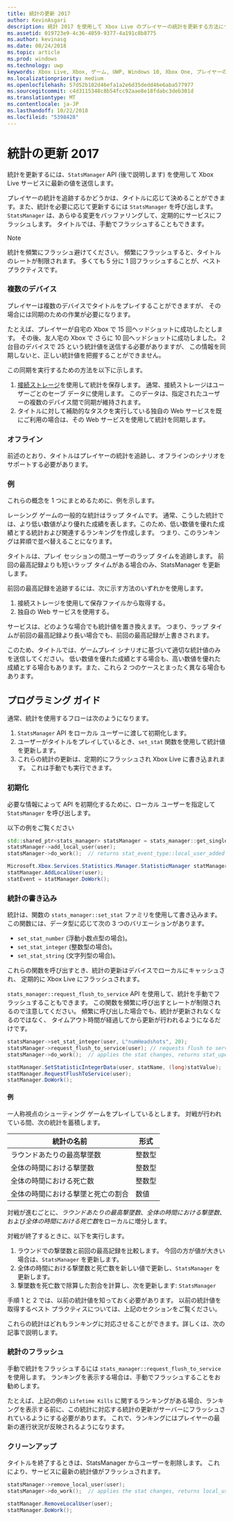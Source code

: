 ```yaml
---
title: 統計の更新 2017
author: KevinAsgari
description: 統計 2017 を使用して Xbox Live のプレイヤーの統計を更新する方法について説明します。
ms.assetid: 019723e9-4c36-4059-9377-4a191c8b8775
ms.author: kevinasg
ms.date: 08/24/2018
ms.topic: article
ms.prod: windows
ms.technology: uwp
keywords: Xbox Live, Xbox, ゲーム, UWP, Windows 10, Xbox One, プレイヤーの統計, 統計 2017
ms.localizationpriority: medium
ms.openlocfilehash: 57d52b102d46efa1a2e6d35dedd46e6aba577977
ms.sourcegitcommit: c4d3115348c8b54fcc92aae8e18fdabc3deb301d
ms.translationtype: MT
ms.contentlocale: ja-JP
ms.lasthandoff: 10/22/2018
ms.locfileid: "5398428"
---
```

# <a name="updating-stats-2017"></a>統計の更新 2017

統計を更新するには、`StatsManager` API (後で説明します) を使用して Xbox Live サービスに最新の値を送信します。

プレイヤーの統計を追跡するかどうかは、タイトルに応じて決めることができます。また、統計を必要に応じて更新するには `StatsManager` を呼び出します。  `StatsManager` は、あらゆる変更をバッファリングして、定期的にサービスにフラッシュします。  タイトルでは、手動でフラッシュすることもできます。

> [!NOTE]
> 統計を頻繁にフラッシュ避けてください。  頻繁にフラッシュすると、タイトルのレートが制限されます。  多くても 5 分に 1 回フラッシュすることが、ベスト プラクティスです。

### <a name="multiple-devices"></a>複数のデバイス

プレイヤーは複数のデバイスでタイトルをプレイすることができますが、  その場合には同期のための作業が必要になります。

たとえば、プレイヤーが自宅の Xbox で 15 回ヘッドショットに成功したとします。  その後、友人宅の Xbox で さらに 10 回ヘッドショットに成功しました。  2 台目のデバイスで 25 という統計値を送信する必要がありますが、  この情報を同期しないと、正しい統計値を把握することができません。

この同期を実行するための方法を以下に示します。

1. [接続ストレージ](../storage-platform/connected-storage/connected-storage-technical-overview.md)を使用して統計を保存します。  通常、接続ストレージはユーザーごとのセーブ データに使用します。  このデータは、指定されたユーザーの複数のデバイス間で同期が維持されます。
2. タイトルに対して補助的なタスクを実行している独自の Web サービスを既にご利用の場合は、その Web サービスを使用して統計を同期します。

### <a name="offline"></a>オフライン

前述のとおり、タイトルはプレイヤーの統計を追跡し、オフラインのシナリオをサポートする必要があります。 

### <a name="examples"></a>例

これらの概念を 1 つにまとめるために、例を示します。

レーシング ゲームの一般的な統計はラップ タイムです。  通常、こうした統計では、より低い数値がより優れた成績を表します。このため、低い数値を優れた成績とする統計および関連するランキングを作成します。  つまり、このランキングは昇順で並べ替えることになります。

タイトルは、プレイ セッションの間ユーザーのラップ タイムを追跡します。  前回の最高記録よりも短いラップ タイムがある場合のみ、StatsManager を更新します。

前回の最高記録を追跡するには、次に示す方法のいずれかを使用します。
1. 接続ストレージを使用して保存ファイルから取得する。
2. 独自の Web サービスを使用する。

サービスは、どのような場合でも統計値を置き換えます。  つまり、ラップ タイムが前回の最高記録より長い場合でも、前回の最高記録が上書きされます。

このため、タイトルでは、ゲームプレイ シナリオに基づいて適切な統計値のみを送信してください。  低い数値を優れた成績とする場合も、高い数値を優れた成績とする場合もあります。また、これら 2 つのケースとまったく異なる場合もあります。

## <a name="programming-guide"></a>プログラミング ガイド

通常、統計を使用するフローは次のようになります。

1. `StatsManager` API をローカル ユーザーに渡して初期化します。
1. ユーザーがタイトルをプレイしているとき、`set_stat` 関数を使用して統計値を更新します。
1. これらの統計の更新は、定期的にフラッシュされ Xbox Live に書き込まれます。  これは手動でも実行できます。

### <a name="initialization"></a>初期化

必要な情報によって API を初期化するために、ローカル ユーザーを指定して `StatsManager` を呼び出します。

以下の例をご覧ください

```cpp
std::shared_ptr<stats_manager> statsManager = stats_manager::get_singleton_instance();
statsManager->add_local_user(user);
statsManager->do_work();  // returns stat_event_type::local_user_added
```

```csharp
Microsoft.Xbox.Services.Statistics.Manager.StatisticManager statManager = StatisticManager.SingletonInstance;
statManager.AddLocalUser(user);
statEvent = statManager.DoWork();
```

### <a name="writing-stats"></a>統計の書き込み

統計は、関数の `stats_manager::set_stat` ファミリを使用して書き込みます。  この関数には、データ型に応じて次の 3 つのバリエーションがあります。

* `set_stat_number` (浮動小数点型の場合)。
* `set_stat_integer` (整数型の場合)。
* `set_stat_string` (文字列型の場合)。

これらの関数を呼び出すとき、統計の更新はデバイスでローカルにキャッシュされ、  定期的に Xbox Live にフラッシュされます。

`stats_manager::request_flush_to_service` API を使用して、統計を手動でフラッシュすることもできます。  この関数を頻繁に呼び出すとレートが制限されるので注意してください。  頻繁に呼び出した場合でも、統計が更新されなくなるのではなく、  タイムアウト時間が経過してから更新が行われるようになるだけです。

```cpp
statsManager->set_stat_integer(user, L"numHeadshots", 20);
statsManager->request_flush_to_service(user); // requests flush to service, performs a do_work
statsManager->do_work();  // applies the stat changes, returns stat_update_complete after flush to service
```

```csharp
statManager.SetStatisticIntegerData(user, statName, (long)statValue);
statManager.RequestFlushToService(user);
statManager.DoWork();
```

#### <a name="example"></a>例

一人称視点のシューティング ゲームをプレイしているとします。  対戦が行われている間、次の統計を蓄積します。

| 統計の名前 | 形式 |
|-----------|--------|
| ラウンドあたりの最高撃墜数 | 整数型 |
| 全体の時間における撃墜数 | 整数型 |
| 全体の時間における死亡数 | 整数型 |
| 全体の時間における撃墜と死亡の割合 | 数値 |

対戦が進むごとに、*ラウンドあたりの最高撃墜数*、*全体の時間における撃墜数*、および*全体の時間における死亡数*をローカルに増分します。

対戦が終了するときに、以下を実行します。
1. ラウンドでの撃墜数と前回の最高記録を比較します。  今回の方が値が大きい場合は、`StatsManager` を更新します。
2. 全体の時間における撃墜数と死亡数を新しい値で更新し、`StatsManager` を更新します。
3. 撃墜数を死亡数で除算した割合を計算し、次を更新します:  `StatsManager`

手順 1 と 2 では、以前の統計値を知っておく必要があります。  以前の統計値を取得するベスト プラクティスについては、上記のセクションをご覧ください。

これらの統計はどれもランキングに対応させることができます。詳しくは、次の記事で説明します。

### <a name="flushing-stats"></a>統計のフラッシュ

手動で統計をフラッシュするには `stats_manager::request_flush_to_service` を使用します。  ランキングを表示する場合は、手動でフラッシュすることをお勧めします。

たとえば、上記の例の `Lifetime Kills` に関するランキングがある場合、ランキングを表示する前に、この統計に対応する統計の更新がサーバーにフラッシュされているようにする必要があります。  これで、ランキングにはプレイヤーの最新の進行状況が反映されるようになります。

### <a name="cleanup"></a>クリーンアップ
タイトルを終了するときは、StatsManager からユーザーを削除します。 これにより、サービスに最新の統計値がフラッシュされます。

```cpp
statsManager->remove_local_user(user);
statsManager->do_work();  // applies the stat changes, returns local_user_removed after flush to service
```

```csharp
statManager.RemoveLocalUser(user);
statManager.DoWork();
```
